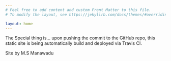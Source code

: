 ```yaml
---
# Feel free to add content and custom Front Matter to this file.
# To modify the layout, see https://jekyllrb.com/docs/themes/#overriding-theme-defaults

layout: home
---
```


The Special thing is... upon pushing the commit to the GitHub repo, this static site is being automatically build and deployed via Travis CI. 

Site by M.S Manawadu